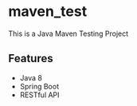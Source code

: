 # maven_test
This is a Java Maven Testing Project

## Features
- Java 8
- Spring Boot
- RESTful API
